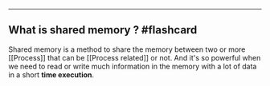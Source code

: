 ****
## What is shared memory ? #flashcard

Shared memory is a method to share the memory between two or more [[Process]] that can be [[Process related]] or not. And it's so powerful when we need to read or write much information in the memory with a lot of data in a short **time execution**.
<!--ID: 1683732684786-->
